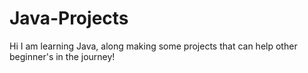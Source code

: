 # Java-Projects
Hi I am learning Java, along making some projects 
that can help other beginner's in the journey!
